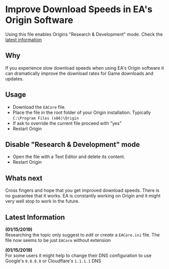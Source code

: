 # Improve Download Speeds in EA's Origin Software

Using this file enables Origins "Research &amp; Development" mode. Check the [latest information](https://github.com/Gioni06/ea-core#latest-information)

## Why

If you experience slow download speeds when using EA's Origin software it can dramatically improve the download rates for Game downloads and updates.

## Usage

- Download the `EACore` file.
- Place the file in the root folder of your Origin installation. Typically `C:\Program Files (x86)\Origin`
- If ask to override the current file proceed with "yes"
- Restart Origin

## Disable "Research &amp; Development" mode
- Open the file with a Text Editor and delete its content.
- Restart Origin

## Whats next

Cross fingers and hope that you get improved download speeds. There is no guarantee that it works. EA is constantly working on Origin and it might very well stop to work in the future. 

## Latest Information

**(01/15/2019)**  
Researching the topic only suggest to *edit* or *create* a `EACore.ini` file. The file now seems to be just `EACore` without extension

**(01/15/2019)**  
For some users it might help to change their DNS configuration to use Google's `8.8.8.8` or Cloudflare's `1.1.1.1` DNS
